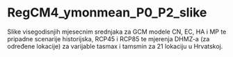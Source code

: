 # RegCM4_ymonmean_P0_P2_slike
Slike visegodisnjih mjesecnim srednjaka za GCM modele CN, EC, HA i MP te pripadne scenarije historijska, RCP45 i RCP85 te 
mjerenja DHMZ-a (za određene lokacije) za varijable tasmax i tamsmin za 21 lokaciju u Hrvatskoj. 
